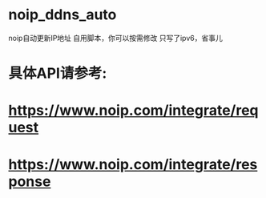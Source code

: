 # noip_ddns_auto
noip自动更新IP地址
自用脚本，你可以按需修改
只写了ipv6，省事儿
# 具体API请参考:
# https://www.noip.com/integrate/request
# https://www.noip.com/integrate/response
